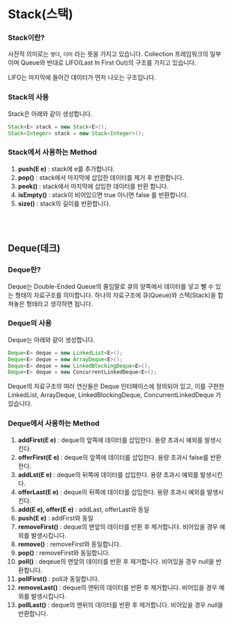 Stack(스택)
===

### Stack이란?

사전적 의미로는 `쌓다`, `더미` 라는 뜻을 가지고 있습니다.
Collection 프레임워크의 일부이며 Queue와 반대로 LIFO(Last In First Out)의 구조를 가지고 있습니다.

LIFO는 마지막에 들어간 데이터가 먼저 나오는 구조입니다.

### Stack의 사용

Stack은 아래와 같이 생성합니다.
```java
Stack<E> stack = new Stack<E>();
Stack<Integer> stack = new Stack<Integer>();
```

### Stack에서 사용하는 Method

1. **push(E e)** : stack에 e를 추가합니다.
2. **pop()** : stack에서 마지막에 삽입한 데이터를 제거 후 반환합니다.
3. **peek()** : stack에서 마지막에 삽입한 데이터를 반환 합니다.
4. **isEmpty()** : stack이 비어있으면 true 아니면 false 를 반환합니다.
5. **size()** : stack의 길이를 반환합니다.



<br/><br/>

## Deque(데크)

### Deque란?

Deque는 Double-Ended Queue의 줄임말로 큐의 양쪽에서 데이터를 넣고 뺄 수 있는 형태의 자료구조를 의미합니다. 
하나의 자료구조에 큐(Queue)와 스택(Stack)을 합쳐놓은 형태라고 생각하면 됩니다.

### Deque의 사용

Deque는 아래와 같이 생성합니다.
```java
Deque<E> deque = new LinkedList<E>();
Deque<E> deque = new ArrayDeque<E>();
Deque<E> deque = new LinkedBlockingDeque<E>();
Deque<E> deque = new ConcurrentLinkedDeque<E>();
```

Deque의 자료구조의 여러 연산들은 Deque 인터페이스에 정의되어 있고, 이를 구현한 LinkedList, ArrayDeque, LinkedBlockingDeque, ConcurrentLinkedDeque 가 있습니다.

### Deque에서 사용하는 Method

1. **addFirst(E e)** : deque의 앞쪽에 데이터를 삽입한다. 용량 초과시 예외를 발생시킨다.
2. **offerFirst(E e)** : deque의 앞쪽에 데이터를 삽입한다. 용량 초과시 false를 반환한다. 
3. **addLst(E e)** : deque의 뒤쪽에 데이터를 삽입한다. 용량 초과시 예외를 발생시킨다.
4. **offerLast(E e)** : deque의 뒤쪽에 데이터를 삽입한다. 용량 초과시 예외를 발생시킨다. 
5. **add(E e), offer(E e)** : addLast, offerLast와 동일 
6. **push(E e)** : addFirst와 동일
7. **removeFirst()** : deque의 맨앞의 데이터를 반환 후 제거합니다. 비어있을 경우 예외를 발생시킵니다.
8. **remove()** : removeFirst와 동일합니다.
9. **pop()** : removeFirst와 동일합니다.
10. **poll()** : deqeue의 맨앞의 데이터를 반환 후 제거합니다. 비어있을 경우 null을 반환합니다.
11. **pollFirst()** : poll과 동일합니다.
12. **removeLast()** : deque의 맨뒤의 데이터를 반환 후 제거합니다. 비어있을 경우 예외를 발생시킵니다.
13. **pollLast()** : deque의 맨뒤의 데이터를 반환 후 제거합니다. 비어있을 경우 null을 반환합니다.
